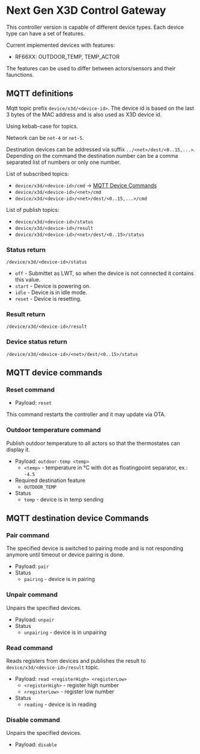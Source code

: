 # Next Gen X3D Control Gateway

This controller version is capable of different device types. Each device type can have a set of features.

Current implemented devices with features:
* RF66XX: OUTDOOR_TEMP, TEMP_ACTOR

The features can be used to differ between actors/sensors and their faunctions.

## MQTT definitions

Mqtt topic prefix `device/x3d/<device-id>`. The device id is based on the last 3 bytes of the MAC address and is also used as X3D device id.

Using kebab-case for topics.

Network can be `net-4` or `net-5`.

Destination devices can be addressed via suffix `../<net>/dest/<0..15,...>`. Depending on the command the destination number can be a comma separated list of numbers or only one number.

List of subscribed topics:

* `device/x3d/<device-id>/cmd` -> [MQTT Device Commands](#mqtt-device-commands)
* `device/x3d/<device-id>/<net>/cmd`
* `device/x3d/<device-id>/<net>/dest/<0..15,...>/cmd`

List of publish topics:
* `device/x3d/<device-id>/status`
* `device/x3d/<device-id>/result`
* `device/x3d/<device-id>/<net>/dest/<0..15>/status`

### Status return

`/device/x3d/<device-id>/status`

* `off` - Submittet as LWT, so when the device is not connected it contains this value.
* `start` - Device is powering on.
* `idle` - Device is in idle mode.
* `reset` - Device is resetting.

### Result return

`/device/x3d/<device-id>/result`

### Device status return

`/device/x3d/<device-id>/<net>/dest/<0..15>/status`

## MQTT device commands

### Reset command

* Payload: `reset`

This command restarts the controller and it may update via OTA.

### Outdoor temperature command

Publish outdoor temperature to all actors so that the thermostates can display it.

* Payload: `outdoor-temp <temp>`
  * `<temp>` - temperature in °C with dot as floatingpoint separator, ex.: `-4.5`
* Required destination feature
  * `OUTDOOR_TEMP`
* Status
  * `temp` - device is in temp sending

## MQTT destination device Commands

### Pair command

The specified device is switched to pairing mode and is not responding anymore until timeout or device pairing is done.

* Payload: `pair`
* Status
  * `pairing` - device is in pairing

### Unpair command

Unpairs the specified devices.

* Payload: `unpair`
* Status
  * `unpairing` - device is in unpairing

### Read command

Reads registers from devices and publishes the result to `device/x3d/<device-id>/result` topic.

* Payload: `read <registerHigh> <registerLow>`
  * `<registerHigh>` - register high number
  * `<registerLow>` - register low number
* Status
  * `reading` - device is in reading

### Disable command

Unpairs the specified devices.

* Payload: `disable`
